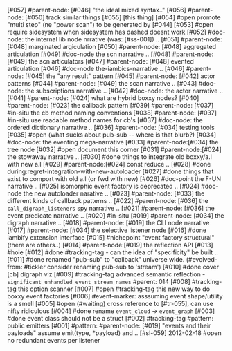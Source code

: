 [#057]       #parent-node: [#046] "the ideal mixed syntax.."
[#056]       #parent-node: [#050] track similar things
[#055]       [this thing]
[#054] #open promote "multi step" (ne "power scan") to be generated by [#044]
[#053] #open require sidesystem when sidesystem has dashed doesnt work
[#052]       #doc-node: the internal lib node nrrative (was: [#ss-001]) ..
[#051]       #parent-node: [#048] marginated argiculation
[#050]       #parent-node: [#048] aggregated articulation
[#049]       #doc-node the scn narrative ..
[#048]       #parent-node: [#049] the scn articulators
[#047]       #parent-node: [#048] evented articulation
[#046]       #doc-node the-iambics-narrative ..
[#046]       #parent-node: [#045] the "any result" pattern
[#045]       #parent-node: [#042] actor patterns
[#044]       #parent-node: [#049] the scan narrative ..
[#043]       #doc-node: the subscriptions narrative ..
[#042]       #doc-node: the actor narrative ..
[#041]       #parent-node: [#024] what are hybrid boxxy nodes?
[#040]       #parent-node: [#023] the callback pattern
[#039]       #parent-node: [#037] #in-situ the cb method naming conventions
[#038]       #parent-node: [#037] #in-situ use readable method names for cb's
[#037]       #doc-node: the ordered dictionary narrative ..
[#036]       #parent-node: [#034] testing tools
[#035] #open (what sucks about pub-sub -- where is that blurb?)
[#034]       #doc-node: the eventing mega-narrative
[#033]       #parent-node:[#034] the tree node
[#032] #open document this corner
[#031]       #parent-node:[#024] the stowaway narrative ..
[#030]       #done things to integrate old boxxy/a.l with new a.l
[#029]       #parent-node:[#024] const reduce ..
[#028]       #done during:regret-integration-with-new-autoloader
[#027]       #done things that exist to comport with old a.l (or fwd with new)
[#026]       #doc-point the F-UN narrative ..
[#025]       isomorphic event factory is deprecated ..
[#024]       #doc-node the new autoloader narative ..
[#023]       #parent-node: [#033] the different kinds of callback patterns ..
[#022]       #parent-node: [#036] the `call_digraph_listeners` spy narrative ..
[#021]       #parent-node: [#036] the event predicate narrative ..
[#020]       #in-situ
[#019]       #parent-node: [#034] the digraph narrative ..
[#018]       #parent-node: [#019] the CLI node narrative
[#017]       #parent-node: [#034] the selective listener node
[#016]       #done iambify extension interface
[#015]       #nichepoint "event factory structural" (there are others..)
[#014]       #parent-node:[#019] the reflection API
[#013]       #hole
[#012]       #done #tracking-tag - can the idea of "specificity" be built ..
[#011]       #done renamed "pub-sub" to "callback" universe wide.
               (#evolved-from: #tickler consider renaming pub-sub to 'stream')
[#010]       #done cover [cb] digraph viz
[#009]       #tracking-tag advanced semantic reflection -
               `significant_unhandled_event_stream_names`
               #parent: 014
[#008]       #tracking-tag this option scanner
[#007] #open #tracking-tag this new way to do boxxy event factories
[#006]       #event-marker: asssuming event shape/utility is a smell
[#005] #open (#waiting) cross reference to [#tr-055], can use nifty ridiculous
[#004]       #done rename `event_cloud` -> `event_graph`
[#003]       #done event class should not be a struct
[#002]       #tracking-tag #pattern: public emitters
[#001]       #pattern: #parent-node: [#019] "events and their payloads"
               assume emit(type, *payload) and ..
[#sl-059] 2012-02-18 #open no redundant events per listener
